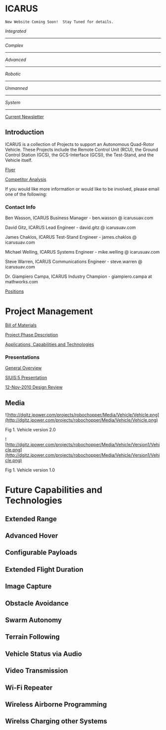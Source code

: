 # ICARUS #

`New Website Coming Soon!  Stay Tuned for details.`

_Integrated_

---

_Complex_

---

_Advanced_

---

_Robotic_

---

_Unmanned_

---

_System_

---


[Current Newsletter](http://dgitz.ipower.com/projects/robochopper/Business/CurNewsletter.pdf)

## Introduction ##
ICARUS is a collection of Projects to support an Autonomous Quad-Rotor Vehicle.  These Projects include the Remote Control Unit (RCU), the Ground Control Station (GCS), the GCS-Interface (GCSI), the Test-Stand, and the Vehicle itself.

[Flyer](http://dgitz.ipower.com/projects/robochopper/Marketing/Flyer.pdf)

[Competitor Analysis](http://dgitz.ipower.com/projects/robochopper/Documentation/CompetitorAnalysis.xls)

If you would like more information or would like to be involved, please email one of the following:

### Contact Info ###

Ben Wasson, ICARUS Business Manager - ben.wasson @ icarusuav.com

David Gitz, ICARUS Lead Engineer - david.gitz @ icarusuav.com

James Chaklos, ICARUS Test-Stand Engineer - james.chaklos @ icarusuav.com

Michael Welling, ICARUS Systems Engineer - mike.welling @ icarusuav.com

Steve Warren, ICARUS Communications Engineer - steve.warren @ icarusuav.com

Dr. Giampiero Campa, ICARUS Industry Champion - giampiero.campa at mathworks.com

[Positions](http://dgitz.ipower.com/projects/robochopper/Project%20Management/People.doc)

# Project Management #

[Bill of Materials](http://dgitz.ipower.com/projects/robochopper/Project%20Management/Bill%20of%20Materials.xls)

[Project Phase Description](http://dgitz.ipower.com/projects/robochopper/Project%20Management/Project_Phase_Descriptions.doc)

[Applications, Capabilities and Technologies](http://dgitz.ipower.com/projects/robochopper/Documentation/CapabilitiesTechnologies.pdf)

### Presentations ###

[General Overview](http://dgitz.ipower.com/projects/robochopper/Marketing/PRPresentation.ppt)

[SIUIS:5 Presentation](http://dgitz.ipower.com/projects/robochopper/Marketing/SIUIS5Presentation.ppt)

[12-Nov-2010 Design Review](http://dgitz.ipower.com/projects/robochopper/Project%20Management/Design%20Review/DesignReview12Nov2010.ppt)

## Media ##

![http://dgitz.ipower.com/projects/robochopper/Media/Vehicle/Vehicle.png](http://dgitz.ipower.com/projects/robochopper/Media/Vehicle/Vehicle.png)

Fig 1.  Vehicle version 2.0

![http://dgitz.ipower.com/projects/robochopper/Media/Vehicle/Version1/Vehicle.png](http://dgitz.ipower.com/projects/robochopper/Media/Vehicle/Version1/Vehicle.png)

Fig 1.  Vehicle version 1.0

# Future Capabilities and Technologies #

## Extended Range ##

## Advanced Hover ##

## Configurable Payloads ##

## Extended Flight Duration ##

## Image Capture ##

## Obstacle Avoidance ##

## Swarm Autonomy ##

## Terrain Following ##

## Vehicle Status via Audio ##

## Video Transmission ##

## Wi-Fi Repeater ##

## Wireless Airborne Programming ##

## Wirelss Charging other Systems ##